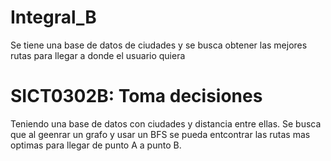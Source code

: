 # Integral_B
Se tiene una base de datos de ciudades y se busca obtener las mejores rutas para llegar a donde el usuario quiera

# SICT0302B: Toma decisiones
Teniendo una base de datos con ciudades y distancia entre ellas. Se busca que al geenrar un grafo y usar un BFS se pueda entcontrar las rutas mas optimas para llegar de punto A a punto B.
